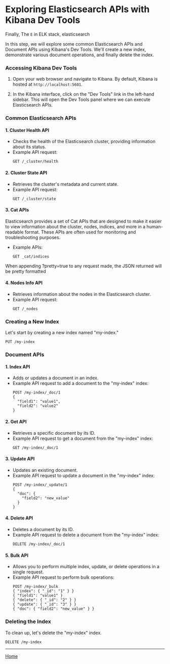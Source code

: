 # Exploring Elasticsearch APIs with Kibana Dev Tools

Finally, The `E` in ELK stack, elasticsearch

In this step, we will explore some common Elasticsearch APIs and Document APIs using Kibana's Dev Tools. We'll create a new index, demonstrate various document operations, and finally delete the index.

### Accessing Kibana Dev Tools

1. Open your web browser and navigate to Kibana. By default, Kibana is hosted at `http://localhost:5601`.

2. In the Kibana interface, click on the "Dev Tools" link in the left-hand sidebar. This will open the Dev Tools panel where we can execute Elasticsearch APIs.

### Common Elasticsearch APIs

#### 1. Cluster Health API

- Checks the health of the Elasticsearch cluster, providing information about its status.
- Example API request:
  ```plaintext
  GET /_cluster/health
  ```

#### 2. Cluster State API

- Retrieves the cluster's metadata and current state.
- Example API request:
  ```plaintext
  GET /_cluster/state
  ```

#### 3. Cat APIs

Elasticsearch provides a set of Cat APIs that are designed to make it easier to view information about the cluster, nodes, indices, and more in a human-readable format. These APIs are often used for monitoring and troubleshooting purposes.
- Example APIs:
  ```plaintext
  GET _cat/indices
  ```
  
When appending ?pretty=true to any request made, the JSON returned will be pretty formatted

#### 4. Nodes Info API

- Retrieves information about the nodes in the Elasticsearch cluster.
- Example API request:
  ```plaintext
  GET /_nodes
  ```

### Creating a New Index

Let's start by creating a new index named "my-index."

```plaintext
PUT /my-index
```

### Document APIs

#### 1. Index API

- Adds or updates a document in an index.
- Example API request to add a document to the "my-index" index:
  ```plaintext
  POST /my-index/_doc/1
  {
    "field1": "value1",
    "field2": "value2"
  }
  ```

#### 2. Get API

- Retrieves a specific document by its ID.
- Example API request to get a document from the "my-index" index:
  ```plaintext
  GET /my-index/_doc/1
  ```

#### 3. Update API

- Updates an existing document.
- Example API request to update a document in the "my-index" index:
  ```plaintext
  POST /my-index/_update/1
  {
    "doc": {
      "field2": "new_value"
    }
  }
  ```

#### 4. Delete API

- Deletes a document by its ID.
- Example API request to delete a document from the "my-index" index:
  ```plaintext
  DELETE /my-index/_doc/1
  ```

#### 5. Bulk API

- Allows you to perform multiple index, update, or delete operations in a single request.
- Example API request to perform bulk operations:
  ```plaintext
  POST /my-index/_bulk
  { "index": { "_id": "1" } }
  { "field1": "value1" }
  { "delete": { "_id": "2" } }
  { "update": { "_id": "3" } }
  { "doc": { "field2": "new_value" } }
  ```

### Deleting the Index

To clean up, let's delete the "my-index" index.

```plaintext
DELETE /my-index
```


----

[Home](../README.md)